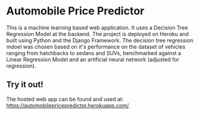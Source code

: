 # Automobile Price Predictor 

This is a machine learning based web application. It uses a Decision Tree Regression Model at the backend. The project is deployed on Heroku and built using Python and the Django Framework. The decision tree regression mdoel was chosen based on it's performance on the dataset of vehicles ranging from hatchbacks to sedans and SUVs, benchmarked against a Linear Regression Model and an artificial neural network (adjusted for regression).  

## Try it out!

The hosted web app can be found and used at: https://automobilepricepredictor.herokuapp.com/.
